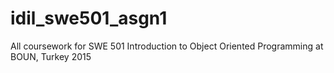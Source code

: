 # idil_swe501_asgn1
All coursework for SWE 501 Introduction to Object Oriented Programming at BOUN, Turkey 2015
